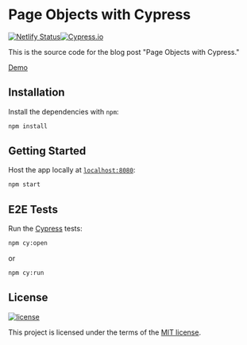 # Page Objects with Cypress

[![Netlify Status](https://api.netlify.com/api/v1/badges/fa20f8a0-10e6-4e24-940e-8269f076c51b/deploy-status)](https://app.netlify.com/sites/pageobjectswithcypress/deploys)[![Cypress.io](https://img.shields.io/badge/tested%20with-Cypress-04C38E.svg)](https://www.cypress.io/)


This is the source code for the blog post "Page Objects with Cypress."

[Demo](https://pageobjectswithcypress.netlify.app/)

## Installation

Install the dependencies with `npm`:

```sh
npm install
```

## Getting Started

Host the app locally at [`localhost:8080`](http://localhost:8080):

```sh
npm start
```

## E2E Tests

Run the [Cypress](https://cypress.io) tests:

```sh
npm cy:open
```

or

```sh
npm cy:run
```

## License

[![license](https://img.shields.io/badge/license-MIT-green.svg)](https://github.com/matthamil/page-objects-with-cypress/blob/main/LICENSE)

This project is licensed under the terms of the [MIT license](/LICENSE.md).